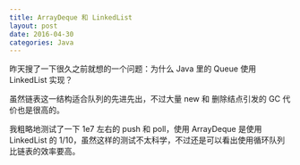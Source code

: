 ```yaml
---
title: ArrayDeque 和 LinkedList
layout: post
date: 2016-04-30
categories: Java
---
```


昨天搜了一下很久之前就想的一个问题：为什么 Java 里的 Queue 使用 LinkedList 实现？

虽然链表这一结构适合队列的先进先出，不过大量 new 和 删除结点引发的 GC 代价也是很高的。

我粗略地测试了一下 1e7 左右的 push 和 poll，使用 ArrayDeque 是使用 LinkedList 的 1/10，虽然这样的测试不太科学，不过还是可以看出使用循环队列比链表的效率要高。


